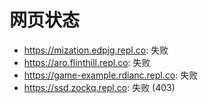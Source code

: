 # 网页状态
- https://mization.edpjg.repl.co: 失败
- https://aro.flinthill.repl.co: 失败
- https://game-example.rdianc.repl.co: 失败
- https://ssd.zockq.repl.co: 失败 (403)
